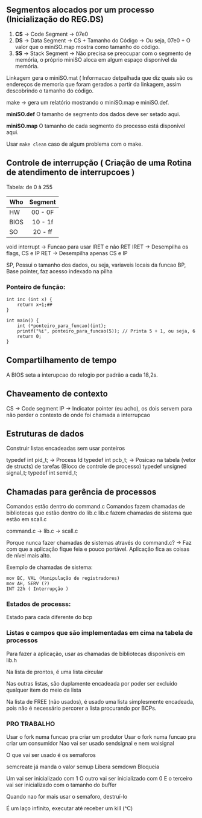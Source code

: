 ## Segmentos alocados por um processo (Inicialização do REG.DS)

1. **CS** -> Code Segment -> 07e0
2. **DS** -> Data Segment -> CS + Tamanho do Código -> Ou seja, 07e0 + O valor que o miniSO.map mostra como tamanho do código.
3. **SS** -> Stack Segment -> Não precisa se preocupar com o segmento de memória, o próprio miniSO aloca em algum espaço disponível da memória.

Linkagem gera o miniSO.mat ( Informacao detpalhada que diz quais são os endereços de memoria que foram gerados a partir da linkagem, assim descobrindo o tamanho do código.

make -> gera um relatório mostrando o miniSO.map e miniSO.def.

**miniSO.def** O tamanho de segmento dos dados deve ser setado aqui.

**miniSO.map** O tamanho de cada segmento do processo está disponível aqui.

Usar `make clean` caso de algum problema com o make.

## Controle de interrupção ( Criação de uma Rotina de atendimento de interrupcoes )

Tabela: de 0 à 255

| Who      | Segment  |
|----------|:--------:|
|HW        | 00 - 0F  |
|BIOS      | 10 - 1f  |
|SO        | 20 - ff  |



void interrupt -> Funcao para usar IRET e não RET
IRET -> Desempilha os flags, CS e IP
RET -> Desempilha apenas CS e IP


SP, Possui o tamanho dos dados, ou seja, variaveis locais da funcao
BP, Base pointer, faz acesso indexado na pilha

### Ponteiro de função:
```
int inc (int x) {
    return x+1;##
}

int main() {
    int (*ponteiro_para_funcao)(int);
    printf("%i", ponteiro_para_funcao(5)); // Printa 5 + 1, ou seja, 6
    return 0;
}
```

## Compartilhamento de tempo

A BIOS seta a interupcao do relogio por padrão a cada 18,2s.


## Chaveamento de contexto

CS -> Code segment
IP -> Indicator pointer (eu acho), os dois servem para não perder o contexto de onde foi chamada a interrupcao





## Estruturas de dados

Construir listas encadeadas sem usar ponteiros

typedef int pid_t; -> Process Id
typedef int pcb_t; -> Posicao na tabela (vetor de structs) de tarefas (Bloco de controle de processo)
typedef unsigned signal_t;
typedef int semid_t;

## Chamadas para gerência de processos

Comandos estão dentro do command.c
Comandos fazem chamadas de bibliotecas que estão dentro do lib.c
lib.c fazem chamadas de sistema que estão em scall.c

command.c -> lib.c -> scall.c

Porque nunca fazer chamadas de sistemas através do command.c? -> Faz com que a aplicação fique feia e pouco portável. Aplicação fica as coisas de nível mais alto.

Exemplo de chamadas de sistema:
```
mov BC, VAL (Manipulação de registradores)
mov AH, SERV (?)
INT 22h ( Interrupção )
```

### Estados de processs:

Estado para cada diferente do bcp

### Listas e campos que são implementadas em cima na tabela de processos



Para fazer a aplicação, usar as chamadas de bibliotecas disponíveis em lib.h


Na lista de prontos, é uma lista circular

Nas outras listas, são duplamente encadeada por poder ser excluido qualquer item do meio da lista

Na lista de FREE (não usados), é usado uma lista simplesmente encadeada, pois não é necessário percorer a lista procurando por BCPs.


### PRO TRABALHO

Usar o fork numa funcao pra criar um produtor
Usar o fork numa funcao pra criar um consumidor
Nao vai ser usado sendsignal e nem waisignal

O que vai ser usado é os semaforos

semcreate já manda o valor
semup Libera
semdown Bloqueia

Um vai ser inicializado com 1
O outro vai ser inicializado com 0
E o terceiro vai ser inicializado com o tamanho do buffer

Quando nao for mais usar o semaforo, destruí-lo

É um laço infinito, executar até receber um kill (^C)



